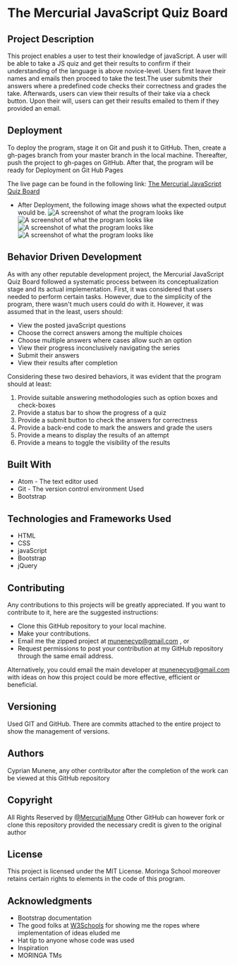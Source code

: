 # The Mercurial JavaScript Quiz Board


## Project Description

This project enables a user to test their knowledge of javaScript. A user will be able to take a JS quiz and get their results to confirm if their understanding of the language is above novice-level. Users first leave their names and emails then proceed to take the test.The user submits their answers where a predefined code checks their correctness and grades the take. Afterwards, users can view their results of their take via a check button. Upon their will, users can get their results emailed to them if they provided an email.


## Deployment

To deploy the program, stage it on Git and push it to GitHub. Then, create a gh-pages branch from your master branch in the local machine. Thereafter, push the project to gh-pages on GitHub. After that, the program will be ready for Deployment on Git Hub Pages

The live page can be found in the following link: [The Mercurial JavaScript Quiz Board](https://mercurialmune.github.io/Triangle-Tracker/)

* After Deployment, the following image shows what the expected output would be.
![A screenshot of what the program looks like](img/screenshot1.jpg)
![A screenshot of what the program looks like](img/screenshot2.jpg)
![A screenshot of what the program looks like](img/screenshot3.jpg)
![A screenshot of what the program looks like](img/screenshot4.jpg)

## Behavior Driven Development
  As with any other reputable development project, the Mercurial JavaScript Quiz Board followed a systematic process between its conceptualization stage and its actual implementation. First, it was considered that users needed to perform certain tasks. However, due to the simplicity of the program, there wasn't much users could do with it. However, it was assumed that in the least, users should:

  * View the posted javaScript questions
  * Choose the correct answers among the multiple choices
  * Choose multiple answers where cases allow such an option
  * View their progress inconclusively navigating the series
  * Submit their answers
  * View their results after completion

  Considering these two desired behaviors, it was evident that the program should at least:

  1. Provide suitable answering methodologies such as option boxes and check-boxes
  2. Provide a status bar to show the progress of a quiz
  3. Provide a submit button to check the answers for correctness
  4. Provide a back-end code to mark the answers and grade the users
  5. Provide a means to display the results of an attempt
  6. Provide a means to toggle the visibility of the results

## Built With

* Atom - The text editor used
* Git - The version control environment Used
* Bootstrap

## Technologies and Frameworks Used

* HTML
* CSS
* javaScript
* Bootstrap
* jQuery

## Contributing

Any contributions to this projects will be greatly appreciated. If you want to contribute to it, here are the suggested instructions:
* Clone this GitHub repository to your local machine.
* Make your contributions.
* Email me the zipped project at munenecyp@gmail.com , or
* Request permissions to post your contribution at my GitHub repository through the same email address.

Alternatively, you could email the main developer at munenecyp@gmail.com with ideas on how this project could be more effective, efficient or beneficial.

## Versioning
Used GIT and GitHub. There are commits attached to the entire project to show the management of versions.

## Authors

 Cyprian Munene, any other contributor after the completion of the work can be viewed at this GitHub repository

## Copyright

All Rights Reserved by [@MercurialMune](https://github.com/MercurialMune)
Other GitHub can however fork or clone this repository provided the necessary credit is given to the original author
## License

This project is licensed under the MIT License. Moringa School moreover retains certain rights to elements in the code of this program.

## Acknowledgments

* Bootstrap documentation
* The good folks at [W3Schools](www.w3schools.com) for showing me the ropes where implementation of ideas eluded me
* Hat tip to anyone whose code was used
* Inspiration
* MORINGA TMs
